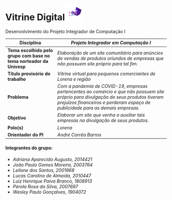# Vitrine Digital <img src="assets/brand.png" style="height:50px;" />
Desenvolvimento do Projeto Integrador de Computação I



| Disciplina                                                   | *Projeto Integrador em Computação I*                         |
| ------------------------------------------------------------ | ------------------------------------------------------------ |
| **Tema** **escolhido pelo grupo com base no tema** **norteador** **da** **Univesp** | *Elaboração de um site comunitário para anúncios de vendas de produtos oriundos de empresas que não possuem site próprio para tal fim.* |
| **Título provisório do trabalho**                            | *Vitrine virtual para pequenos comerciantes de Lorena e região* |
| **Problema**                                                 | *Com a pandemia de COVID-19, empresas pertencentes ao comércio e que não possuem site próprio para divulgação de seus produtos tiveram prejuízos financeiros e perderam espaço de publicidade para as demais empresas.* |
| **Objetivo**                                                 | *Elaborar um site que venha a auxiliar tais empresas na divulgação de seus produtos.* |
| **Polo(s)**                                                  | *Lorena*                                                     |
| **Orientador do PI**                                         | *André Corrêa Barros*                                        |



#### Integrantes do grupo:

- *Adriana Aparecida Augusto, 2014421*
- *João Paulo Gomes Moreira, 2003764*
- *Leilane dos Santos, 2001968*
- *Lucas Carolino de Almeida,* *2010447*
- *Luiz Henrique Paiva Branco, 1808913*
- *Pérola Rosa da Silva,* *2007697*
- *Wesley Paulo Gonçalves, 1904072*